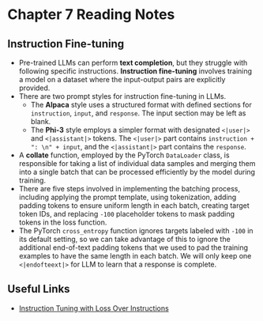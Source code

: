 # Chapter 7 Reading Notes

## Instruction Fine-tuning
- Pre-trained LLMs can perform **text completion**, but they struggle with following specific instructions. **Instruction fine-tuning** involves training a model on a dataset where the input-output pairs are explicitly provided.
- There are two prompt styles for instruction fine-tuning in LLMs.
    - The **Alpaca** style uses a structured format with defined sections for `instruction`, `input`, and `response`. The input section may be left as blank.
    - The **Phi-3** style employs a simpler format with designated `<|user|>` and `<|assistant|>` tokens. The `<|user|>` part contains `instruction + ": \n" + input`, and the `<|assistant|>` part contains the `response`.
- A **collate** function, employed by the PyTorch `DataLoader` class, is responsible for taking a list of individual data samples and merging them into a single batch that can be processed efficiently by the model during training. 
- There are five steps involved in implementing the batching process, including applying the prompt template, using tokenization, adding padding tokens to ensure uniform length in each batch, creating target token IDs, and replacing `-100` placeholder tokens to mask padding tokens in the loss function.
- The PyTorch `cross_entropy` function ignores targets labeled with `-100` in its default setting, so we can take advantage of this to ignore the additional end-of-text padding tokens that we used to pad the training examples to have the same length in each batch. We will only keep one `<|endofteext|>` for LLM to learn that a response is complete.

## Useful Links
- [Instruction Tuning with Loss Over Instructions](https://arxiv.org/abs/2405.14394)